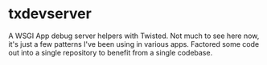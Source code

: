 txdevserver
===========

A WSGI App debug server helpers with Twisted. Not much to see here now, 
it's just a few patterns I've been using in various apps. Factored some code out
into a single repository to benefit from a single codebase.